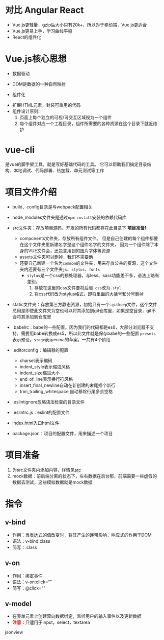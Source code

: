 # 对比 Angular React
 + Vue.js更轻量，gzip后大小只有20k+，所以对于移动端，Vue.js更适合
 + Vue.js更易上手，学习曲线平稳
 + React的组件化
 
# Vue.js核心思想
 + 数据驱动
  - DOM是数据的一种自然映射
 + 组件化
  - 扩展HTML元素，封装可重用的代码
  - 组件设计原则:
    1. 页面上每个独立的可视/可交互区域视为一个组件
    2. 每个组件对应一个工程目录，组件所需要的各种资源在这个目录下就近维护
 
# vue-cli
 是vue的脚手架工具，就是写好基础代码的工具。
 它可以帮助我们搞定目录结构、本地调试、代码部署、热加载、单元测试等工作

# 项目文件介绍
 * build、config目录是与webpack配置相关 
 
 * node_modules文件夹是通过`npm install`安装的依赖代码库
 
 * src文件夹：存放项目源码，开发的所有代码都存在此目录下
   <span id="src">**项目准备1**</span>
   + components文件夹，存放所有组件文件。
      但是自己创建的每个组件都要在这个文件夹里新建名字是这个组件名字的文件夹，
	  因为一个组件除了本身的VUE文件会，还包含用到的图片字体等资源
   + assets文件夹可以删掉，我们不需要他
   + 还要自己新建一个名为`common`的文件夹，用来存放公共的资源，这个文件夹内还要有三个文件夹`js`、`stylus`、`fonts`
     - `stylus`是一个css的预处理器，与less、sass功能差不多，语法上略有差别。
	    1. 存放在这里的css文件要将后缀`.css`改为`.styl`
		2. 将css代码改为stylus格式，即将里面的大括号和分号删掉
   
 * static文件夹：存放第三方静态资源，初始只有一个`.gitkeep`文件，这个文件总用是即使此文件夹为空也可以将其添加到git仓库里，如果是空目录，git不会将其添加到仓库里
 
 * .babelrc：babe的一些配置。因为我们的代码都是es6，大部分浏览器不支持，需要用babe转换成es5，所以此文件就是保存babe的一些配置
   `presets`表示预设，`stage`表示ecma的草案，一共有4个阶段
   
 * .editorconfig：编辑器的配置
   + charset表示编码
   + indent_style表示缩进风格
   + indent_size缩进大小
   + end_of_line表示换行符风格
   + insert_final_newline自动在新创建的末尾插个新行
   + trim_trailing_whitespace 自动移除行尾多余空格
   
 * .eslintignore忽略语法检查的目录文件
 
 * .eslintrc.js：eslint的配置文件
 
 * index.html入口html文件
 
 * package.json：项目的配置文件，用来描述一个项目
 
# 项目准备
  1. 为src文件夹内添加内容，详情见[src](#src)
  2. mock数据：前后端分离的状态下，左右数据在后台那，前端需要一些虚假的数据去测试，这些模拟数据就是mock数据

# 指令
## v-bind
+ 作用：当表达式的值改变时，将其产生的连带影响，响应式的作用于DOM
+ 语法：v-bind:class
+ 简写：:class

## v-on
+ 作用：绑定事件
+ 语法：v-on:click=“”
+ 简写：@click=“”

## v-model
+ 在表单元素上创建双向数据绑定，监听用户的输入事件以及更新数据
+ <font color="red">**注意：**</font>只适用于input，select，textarea

jsonview